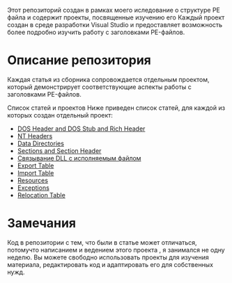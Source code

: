 
Этот репозиторий создан в рамках моего иследование о структуре PE файла и содержит проекты, посвященные изучению его
Каждый проект создан в среде разработки Visual Studio и предоставляет возможность более подробно изучить работу с заголовками PE-файлов.

# Описание репозитория
Каждая статья из сборника сопровождается отдельным проектом, который демонстрирует соответствующие аспекты работы с заголовками PE-файлов. 

Список статей и проектов
Ниже приведен список статей, для каждой из которых создан отдельный проект:

- [DOS Header and DOS Stub and Rich Header](https://ymmfty0.gitbook.io/ymmfty0/pe-file-format/headers/dos-header-and-dos-stub-and-rich-header)
- [NT Headers](https://ymmfty0.gitbook.io/ymmfty0/pe-file-format/headers/nt-headers)
- [Data Directories](https://ymmfty0.gitbook.io/ymmfty0/pe-file-format/headers/data-directories)
- [Sections and Section Header](https://ymmfty0.gitbook.io/ymmfty0/pe-file-format/headers/sections-and-section-header)
- [Связывание DLL с исполняемым файлом](https://ymmfty0.gitbook.io/ymmfty0/pe-file-format/imports-exports/linking-a-dll-with-an-executable-file)
- [Export Table](https://ymmfty0.gitbook.io/ymmfty0/pe-file-format/imports-exports/export-table)
- [Import Table](https://ymmfty0.gitbook.io/ymmfty0/pe-file-format/imports-exports/import-table)
- [Resources](https://ymmfty0.gitbook.io/ymmfty0/pe-file-format/resources)
- [Exceptions](https://ymmfty0.gitbook.io/ymmfty0/pe-file-format/exceptions)
- [Relocation Table](https://ymmfty0.gitbook.io/ymmfty0/pe-file-format/relocation-table)

# Замечания
Код в репозитории с тем, что были в статье может отличаться, потомучто написанием и ведением этого проекта , я занимался не одну неделю. 
Вы можете свободно использовать проекты для изучения материала, редактировать код и адаптировать его для собственных нужд.
